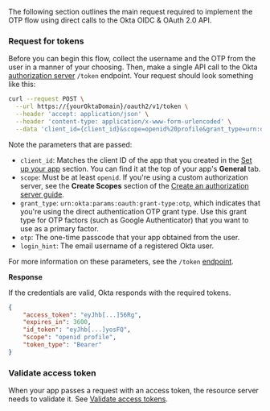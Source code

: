 The following section outlines the main request required to implement the OTP flow using direct calls to the Okta OIDC & OAuth 2.0 API.

### Request for tokens

Before you can begin this flow, collect the username and the OTP from the user in a manner of your choosing. Then, make a single API call to the Okta [authorization server](/docs/concepts/auth-servers/) `/token` endpoint. Your request should look something like this:

```bash
curl --request POST \
  --url https://{yourOktaDomain}/oauth2/v1/token \
  --header 'accept: application/json' \
  --header 'content-type: application/x-www-form-urlencoded' \
  --data 'client_id={client_id}&scope=openid%20profile&grant_type=urn:okta:params:oauth:grant-type:otp&otp={123456}&login_hint={testuser%40example.com}'
```

Note the parameters that are passed:

- `client_id`: Matches the client ID of the app that you created in the [Set up your app](#set-up-your-app) section. You can find it at the top of your app's **General** tab.
- `scope`: Must be at least `openid`. If you're using a custom authorization server, see the **Create Scopes** section of the [Create an authorization server guide](/docs/guides/customize-authz-server/main/#create-scopes).
- `grant_type`: `urn:okta:params:oauth:grant-type:otp`, which indicates that you're using the direct authentication OTP grant type. Use this grant type for OTP factors (such as Google Authenticator) that you want to use as a primary factor.
- `otp`: The one-time passcode that your app obtained from the user.
- `login_hint`: The email username of a registered Okta user.

For more information on these parameters, see the `/token` [endpoint](https://developer.okta.com/docs/api/openapi/okta-oauth/oauth/tag/OrgAS/#tag/OrgAS/operation/token).

**Response**

If the credentials are valid, Okta responds with the required tokens.

```json
{
    "access_token": "eyJhb[...]56Rg",
    "expires_in": 3600,
    "id_token": "eyJhb[...]yosFQ",
    "scope": "openid profile",
    "token_type": "Bearer"
}
```

### Validate access token

When your app passes a request with an access token, the resource server needs to validate it. See [Validate access tokens](/docs/guides/validate-access-tokens/).
